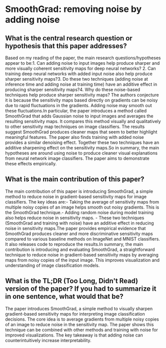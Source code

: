 # SmoothGrad: removing noise by adding noise

## What is the central research question or hypothesis that this paper addresses?

Based on my reading of the paper, the main research questions/hypotheses appear to be:1. Can adding noise to input images help produce sharper and more visually coherent sensitivity maps for deep neural networks? 2. Can training deep neural networks with added input noise also help produce sharper sensitivity maps?3. Do these two techniques (adding noise at inference time and adding noise at training time) have an additive effect in producing sharper sensitivity maps?4. Why do these noise-based techniques help produce sharper sensitivity maps? The authors conjecture it is because the sensitivity maps based directly on gradients can be noisy due to rapid fluctuations in the gradients. Adding noise may smooth out these fluctuations.In particular, the paper introduces a method called SmoothGrad that adds Gaussian noise to input images and averages the resulting sensitivity maps. It compares this method visually and qualitatively to other sensitivity map techniques on image classifiers. The results suggest SmoothGrad produces cleaner maps that seem to better highlight meaningful features. The paper also finds training with added noise provides a similar denoising effect. Together these two techniques have an additive sharpening effect on the sensitivity maps.So in summary, the main hypotheses are around using noise to produce cleaner visual explanations from neural network image classifiers. The paper aims to demonstrate these effects empirically.


## What is the main contribution of this paper?

The main contribution of this paper is introducing SmoothGrad, a simple method to reduce noise in gradient-based sensitivity maps for image classifiers. The key ideas are:- Taking the average of sensitivity maps from multiple noisy copies of an image helps smooth out noisy gradients. This is the SmoothGrad technique.- Adding random noise during model training also helps reduce noise in sensitivity maps. - These two techniques (SmoothGrad and training with noise) have an additive effect in reducing noise in sensitivity maps.The paper provides empirical evidence that SmoothGrad produces cleaner and more discriminative sensitivity maps compared to various baseline methods on ImageNet and MNIST classifiers. It also releases code to reproduce the results.In summary, the main contribution is introducing and evaluating SmoothGrad, a straightforward technique to reduce noise in gradient-based sensitivity maps by averaging maps from noisy copies of the input image. This improves visualization and understanding of image classification models.


## What is the TL;DR (Too Long, Didn't Read) version of the paper? If you had to summarize it in one sentence, what would that be?

The paper introduces SmoothGrad, a simple method to visually sharpen gradient-based sensitivity maps for interpreting image classification decisions. The core idea is to average gradients from multiple noisy copies of an image to reduce noise in the sensitivity map. The paper shows this technique can be combined with other methods and training with noise for improved visualizations. The key takeaway is that adding noise can counterintuitively increase interpretability.
